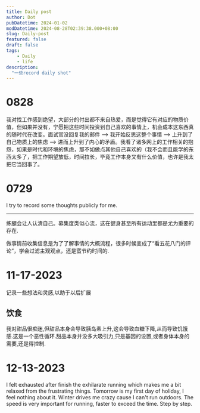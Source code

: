 ```yaml
---
title: Daily post
author: Dot
pubDatetime: 2024-01-02
modDatetime: 2024-08-28T02:39:38.000+08:00
slug: Daily-post
featured: false
draft: false
tags:
    - Daily
    - life
description:
  "一些record daily shot"
---
```

# 0828

我对找工作感到绝望，大部分的付出都不来自热爱，而是觉得它有对应的物质价值，但如果并没有，宁愿把这些时间投资到自己喜欢的事情上，机会成本这东西真的随时代在改变。面试官没回复我的邮件 --> 我开始反思这整个事情 --> 上升到了自己物质上的焦虑 --> 进而上升到了内心的矛盾。我看了诸多网上的工作相关的抱怨，如果是时代和环境的焦虑，那不如做点其他自己喜欢的（我不会而且能学的东西太多了，把工作期望放低，时间拉长，毕竟工作本身又有什么价值，也许是我太把它当回事了。

# 0729

I try to record some thoughts publicly for me.

---

练腿会让人认清自己。募集度类似心流，这在健身甚至所有运动里都是尤为重要的存在.

做事情前收集信息是为了了解事情的大概流程，很多时候变成了“看五花八门的评论”，学会过滤主观观点，还是蛮节约时间的.

# 11-17-2023

记录一些想法和灵感,以助于以后扩展

## 饮食

我对甜品很痴迷,但甜品本身会导致胰岛素上升,这会导致血糖下降,从而导致饥饿感.这是一个恶性循环.甜品本身并没多大吸引力,只是基因的设置,或者身体本身的需要,还是得控制.

# 12-13-2023

I felt exhausted after finish the exhilarate running which makes me a bit relaxed from the frustrating things. 
Tomorrow is my first day of holiday, I feel nothing about it. 
Winter drives me crazy cause I can't run outdoors. The speed is very important for running, faster to exceed the time.
Step by step. 

